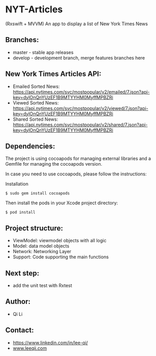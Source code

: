 # NYT-Articles 
(Rxswift + MVVM) An app to display a list of New York Times News

## Branches:

* master - stable app releases
* develop - development branch, merge features branches here

## New York Times Articles API:

* Emailed Sorted News: https://api.nytimes.com/svc/mostpopular/v2/emailed/7.json?api-key=dylOnQnYUzEF1B9MTYYHM0MyffMPBZRi
* Viewed Sorted News: https://api.nytimes.com/svc/mostpopular/v2/viewed/7.json?api-key=dylOnQnYUzEF1B9MTYYHM0MyffMPBZRi
* Shared Sorted News: https://api.nytimes.com/svc/mostpopular/v2/shared/7.json?api-key=dylOnQnYUzEF1B9MTYYHM0MyffMPBZRi

## Dependencies:

The project is using cocoapods for managing external libraries and a Gemfile for managing the cocoapods version.

In case you need to use cocoapods, please follow the instructions: 

Installation
```
$ sudo gem install cocoapods
```
Then install the pods in your Xcode project directory:
```
$ pod install
```

## Project structure:

* ViewModel: viewmodel objects with all logic
* Model: data model objects
* Network: Networking Layer
* Support: Code supporting the main functions

## Next step:

*  add the unit test with Rxtest

## Author:

*  Qi Li

## Contact:

* https://www.linkedin.com/in/lee-qi/
* www.leeqii.com
